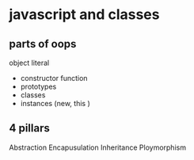 # javascript and classes

## parts of oops

object literal
- constructor function
- prototypes
- classes
- instances (new, this )

## 4 pillars 

Abstraction
Encapusulation
Inheritance
Ploymorphism



